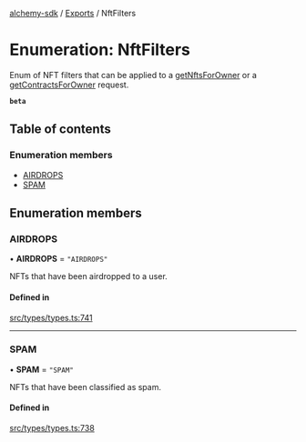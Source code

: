 [alchemy-sdk](../README.md) / [Exports](../modules.md) / NftFilters

# Enumeration: NftFilters

Enum of NFT filters that can be applied to a [getNftsForOwner](../classes/NftNamespace.md#getnftsforowner) or a
[getContractsForOwner](../classes/NftNamespace.md#getcontractsforowner) request.

**`beta`**

## Table of contents

### Enumeration members

- [AIRDROPS](NftFilters.md#airdrops)
- [SPAM](NftFilters.md#spam)

## Enumeration members

### AIRDROPS

• **AIRDROPS** = `"AIRDROPS"`

NFTs that have been airdropped to a user.

#### Defined in

[src/types/types.ts:741](https://github.com/alchemyplatform/alchemy-sdk-js/blob/85196e8/src/types/types.ts#L741)

___

### SPAM

• **SPAM** = `"SPAM"`

NFTs that have been classified as spam.

#### Defined in

[src/types/types.ts:738](https://github.com/alchemyplatform/alchemy-sdk-js/blob/85196e8/src/types/types.ts#L738)
